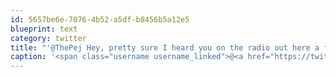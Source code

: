 ```yaml
---
id: 5657be6e-7076-4b52-a5df-b8456b5a12e5
blueprint: text
category: twitter
title: "'@ThePej Hey, pretty sure I heard you on the radio out here a few weeks back, was that indeed you?"
caption: '<span class="username username_linked">@<a href="https://twitter.com/ThePej" title="Leila Pejman">ThePej</a></span> Hey, pretty sure I heard you on the radio out here a few weeks back, was that indeed you?'
---
```


